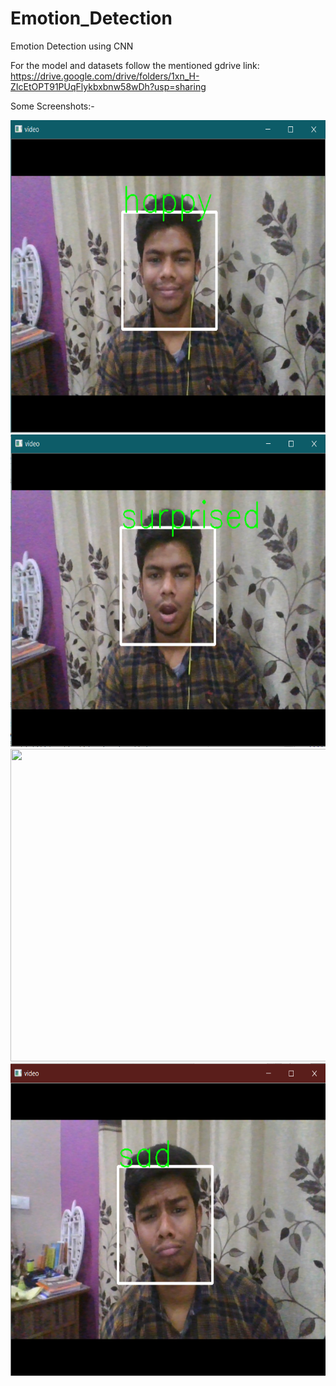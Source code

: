 # Emotion_Detection
Emotion Detection using CNN


For the model and datasets follow the mentioned gdrive link:
https://drive.google.com/drive/folders/1xn_H-ZIcEtOPT91PUqFlykbxbnw58wDh?usp=sharing

Some Screenshots:-


<img src="https://github.com/djsahu/Emotion_Detection/blob/master/happy.png" width="700" height="500">
<br>
<img src="https://github.com/djsahu/Emotion_Detection/blob/master/Surprise.png" width="700" height="500">
<br>
<img src="https://github.com/djsahu/Emotion_Detection/blob/master/Neutral.png" width="700" height="500">
<br>
<img src="https://github.com/djsahu/Emotion_Detection/blob/master/Sad.png" width="700" height="500">
